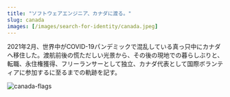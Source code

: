 ```yaml
---
title: "ソフトウェアエンジニア、カナダに渡る。"
slug: canada
images: [/images/search-for-identity/canada.jpeg]
---
```


2021年2月、世界中がCOVID-19パンデミックで混乱している真っ只中にカナダへ移住した。渡航前後の慌ただしい光景から、その後の現地での暮らしぶりと、転職、永住権獲得、フリーランサーとして独立、カナダ代表として国際ボランティアに参加するに至るまでの軌跡を記す。

![canada-flags](/images/search-for-identity/canada.jpeg)
